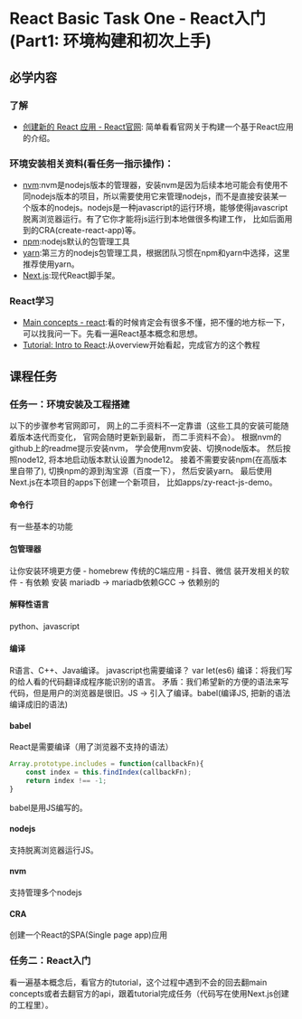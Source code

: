 # React Basic Task One - React入门(Part1: 环境构建和初次上手)

## 必学内容
### 了解
+ [创建新的 React 应用 - React官网](https://zh-hans.reactjs.org/docs/create-a-new-react-app.html): 简单看看官网关于构建一个基于React应用的介绍。

### 环境安装相关资料(看任务一指示操作)：
+ [nvm](https://github.com/nvm-sh/nvm):nvm是nodejs版本的管理器，安装nvm是因为后续本地可能会有使用不同nodejs版本的项目，所以需要使用它来管理nodejs，而不是直接安装某一个版本的nodejs。nodejs是一种javascript的运行环境，能够使得javascript脱离浏览器运行。有了它你才能将js运行到本地做很多构建工作， 比如后面用到的CRA(create-react-app)等。 
+ [npm](https://www.npmjs.com/):nodejs默认的包管理工具
+ [yarn](https://yarnpkg.com/):第三方的nodejs包管理工具，根据团队习惯在npm和yarn中选择，这里推荐使用yarn。
+ [Next.js](https://github.com/vercel/next.js):现代React脚手架。

### React学习
+ [Main concepts - react](https://reactjs.org/docs/hello-world.html):看的时候肯定会有很多不懂，把不懂的地方标一下，可以找我问一下。先看一遍React基本概念和思想。
+ [Tutorial: Intro to React](https://reactjs.org/tutorial/tutorial.html):从overview开始看起，完成官方的这个教程
## 课程任务
### 任务一：环境安装及工程搭建
以下的步骤参考官网即可， 网上的二手资料不一定靠谱（这些工具的安装可能随着版本迭代而变化， 官网会随时更新到最新， 而二手资料不会）。 根据nvm的github上的readme提示安装nvm， 学会使用nvm安装、切换node版本。 然后按照node12, 将本地启动版本默认设置为node12。 接着不需要安装npm(在高版本里自带了), 切换npm的源到淘宝源（百度一下）， 然后安装yarn。 最后使用Next.js在本项目的apps下创建一个新项目， 比如apps/zy-react-js-demo。
#### 命令行
有一些基本的功能
#### 包管理器
让你安装环境更方便 - homebrew
传统的C端应用 - 抖音、微信
装开发相关的软件 - 有依赖
安装 mariadb -> mariadb依赖GCC -> 依赖别的

#### 解释性语言
python、javascript

#### 编译
R语言、C++、Java编译。
javascript也需要编译？
var let(es6)
编译：将我们写的给人看的代码翻译成程序能识别的语言。
矛盾：我们希望新的方便的语法来写代码，但是用户的浏览器是很旧。JS -> 引入了编译。babel(编译JS, 把新的语法编译成旧的语法)

#### babel
React是需要编译（用了浏览器不支持的语法）
```javascript
Array.prototype.includes = function(callbackFn){
    const index = this.findIndex(callbackFn);
    return index !== -1;
}
```
babel是用JS编写的。

#### nodejs
支持脱离浏览器运行JS。

#### nvm
支持管理多个nodejs

#### CRA
创建一个React的SPA(Single page app)应用

### 任务二：React入门
看一遍基本概念后，看官方的tutorial，这个过程中遇到不会的回去翻main concepts或者去翻官方的api，跟着tutorial完成任务（代码写在使用Next.js创建的工程里）。